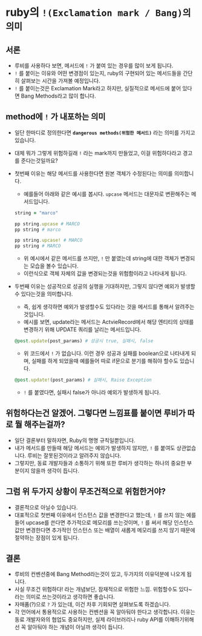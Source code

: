 # ruby의 `!(Exclamation mark / Bang)의 의미`

## 서론

- 루비를 사용하다 보면, 메서드에 `!` 가 붙여 있는 경우를 많이 보게 됩니다.
- `!` 를 붙이는 이유와 어떤 변경점이 있는지, ruby의 구현되어 있는 메서드들을 간단히 살펴보는 시간을 가져볼 예정입니다.
- `!` 를 붙이는것은 Exclamation Mark라고 하지만, 실질적으로 메서드에 붙어 있다면 Bang Methods라고 많이 합니다.

## method에 `!` 가 내포하는 의미

- 일단 한마디로 정의한다면 **`dangerous methods(위험한 메서드)`** 라는 의미를 가지고 있습니다.
- 대체 뭐가 그렇게 위험하길래 `!` 라는 mark까지 만들었고, 이걸 위험하다라고 경고를 준다는것일까요?
- 첫번째 이유는 해당 메서드를 사용한다면 원본 객체가 수정된다는 의미를 의미합니다.
    - 예를들어 아래와 같은 예시를 봅시다. `upcase` 메서드는 대문자로 변환해주는 메서드입니다.
    
    ```ruby
    string = "marco"
    
    pp string.upcase # MARCO
    pp string # marco
    
    pp string.upcase! # MARCO
    pp string # MARCO
    ```
    
    - 위 예시에서 같은 메서드를 쓰지만, `!` 만 붙였는데 string에 대한 객체가 변경되는 모습을 볼수 있습니다.
    - 이런식으로 객체 자체의 값을 변경되는것을 위험함이라고 나타내게 됩니다.
- 두번째 이유는 성공적으로 성공의 실행을 기대하지만, 그렇지 않다면 예외가 발생할수 있다는것을 의미합니다.
    - 즉, 쉽게 생각하면 예외가 발생할수도 있다라는 것을 메서드를 통해서 알려주는 것입니다.
    - 예시를 보면, update라는 메서드는 ActvieRecord에서 해당 엔티티의 상태를 변경하기 위해 UPDATE 쿼리를 날리는 메서드입니다.
    
    ```ruby
    @post.update(post_params) # 성공시 true, 실패시, false
    ```
    
    - 위 코드에서 `!` 가 없습니다. 이런 경우 성공과 실패를 boolean으로 나타내게 되며, 실패를 하게 되었을때 예를들어 따로 if문으로 분기를 해줘야 할수도 있습니다.
    
    ```ruby
    @post.update!(post_params) # 실패시, Raise Exception
    ```
    
    - `!` 를 붙였다면, 실패시 false가 아니라 예외가 발생하게 됩니다.

## 위험하다는건 알겠어. 그렇다면 느낌표를 붙이면 루비가 따로 뭘 해주는걸까?

- 일단 결론부터 말하자면, Ruby의 명명 규칙일뿐입니다.
- 내가 메서드를 만들때 해당 메서드는 예외가 발생하지 않지만, `!` 를 붙여도 상관없습니다. 루비는 잘못된것이라고 알려주지 않습니다.
- 그렇지만, 동료 개발자들과 소통하기 위해 또한 루비가 생각하는 하나의 중요한 부분이지 않을까 생각이 듭니다.

## 그럼 위 두가지 상황이 무조건적으로 위험한거야?

- 결론적으로 아닐수 있습니다.
- 대표적으로 첫번째 이유에서 인스턴스 값을 변경한다고 했는데, `!` 를 쓰지 않는 예를들어 upcase를 쓴다면 추가적으로 메모리를 쓰는것이며, `!` 를 써서 해당 인스턴스 값만 변경한다면 추가적인 인스턴스 또는 배열이 새롭게 메모리를 쓰지 않기 때문에 절약하는 장점이 있게 됩니다.

## 결론

- 루비의 컨벤션중에 Bang Method라는것이 있고, 두가지의 이유덕분에 나오게 됩니다.
- 사실 무조건 위험하다! 라는 개념보단, 잠재적으로 위험한 느낌. 위험할수도 있다~ 라는 의미로 쓰는것이라고 생각하면 좋습니다.
- 자매품(?)으로 `?` 가 있는데, 이건 차후 기회되면 살펴보도록 하겠습니다.
- 각 언어에서 통용적으로 사용하는 컨벤션을 꼭 알아둬야 한다고 생각합니다. 이유는 동료 개발자와의 협업도 중요하지만, 실제 라이브러리나 ruby API를 이해하기위해선 꼭 알아둬야 하는 개념이 아닐까 생각이 듭니다.
